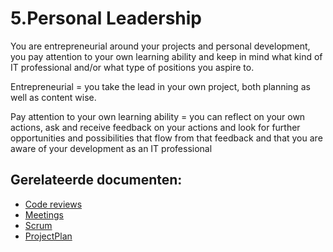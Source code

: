 # 5.Personal Leadership

You are entrepreneurial around your projects and personal development, you pay attention to your own learning ability and keep in mind what kind of IT professional and/or what type of positions you aspire to.

Entrepreneurial = you take the lead in your own project, both planning as well as content wise.

Pay attention to your own learning ability = you can reflect on your own actions, ask and receive feedback on your actions and look for further opportunities and possibilities that flow from that feedback and that you are aware of your development as an IT professional



## Gerelateerde documenten:

- [Code reviews](https://github.com/Frenske-tech/PortfolioInternship/blob/main/Professioneel/CodeReviews.md "Code reviews")
- [Meetings](https://github.com/Frenske-tech/PortfolioInternship/blob/main/Professioneel/Meetings.md "Meetings")
- [Scrum](https://github.com/Frenske-tech/PortfolioInternship/blob/main/Professioneel/Scrum.md "Scrum")
- [ProjectPlan](https://github.com/Frenske-tech/PortfolioInternship/blob/main/Analyse/ProjectPlanVertaalModule.md, "Projectplan")
